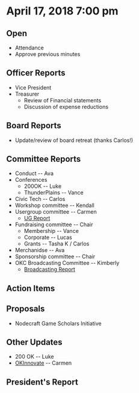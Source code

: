 # April 17, 2018 7:00 pm

## Open
* Attendance
* Approve previous minutes

## Officer Reports
* Vice President
* Treasurer
    - Review of Financial statements
    - Discussion of expense reductions

## Board Reports
* Update/review of board retreat (thanks Carlos!)

## Committee Reports

* Conduct -- Ava
* Conferences
    - 200OK -- Luke
    - ThunderPlains -- Vance
* Civic Tech -- Carlos
* Workshop committee -- Kendall
* Usergroup committee -- Carmen
    - [UG Report](./committee_reports/04_usergroup.md)
* Fundraising committee -- Chair
    - Membership -- Vance
    - Corporate -- Lucas
    - Grants -- Tasha K / Carlos
* Merchanidse -- Ava
* Sponsorship committee -- Chair
* OKC Broadcasting Committee -- Kimberly
    - [Broadcasting Report](./committee_reports/04_broadcasting.md)

## Action Items

## Proposals
* Nodecraft Game Scholars Initiative

## Other Updates
* 200 OK -- Luke
* [OKInnovate](https://www.okinnovate.com/) -- Carmen

## President's Report 

